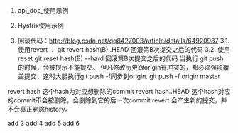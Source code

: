 1. api_doc_使用示例
2. Hystrix使用示例

3. 回滚代码：http://blog.csdn.net/qq8427003/article/details/64920987
3.1. 使用revert ： 
git revert hash(B)..HEAD  回滚第B次提交之后的代码
3.2. 使用reset
git reset hash(B) --hard 回滚第B次提交之后的代码
当执行 git push 的时候，会被提示不能提交。
但凡修改历史跟origin有冲突的，都必须强项覆盖提交，这时大胆执行git push -f同步到origin.
git push -f origin master



revert hash 这个hash为对应想删除的commit
revert hash..HEAD 这个hash对应的commit不会被删除，会删除到它的后一次commit
revert 会产生新的提交，并不会真正删除history。

add 3
add 4
add 5
add 6